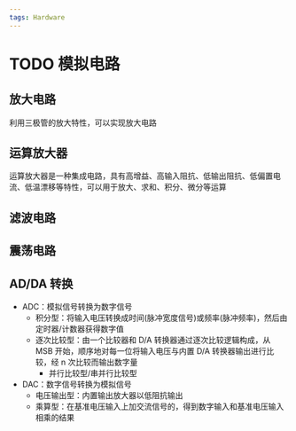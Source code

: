 ```yaml
---
tags: Hardware
---
```


# TODO 模拟电路

## 放大电路

利用三极管的放大特性，可以实现放大电路

## 运算放大器

运算放大器是一种集成电路，具有高增益、高输入阻抗、低输出阻抗、低偏置电流、低温漂移等特性，可以用于放大、求和、积分、微分等运算

## 滤波电路

## 震荡电路

## AD/DA 转换

- ADC：模拟信号转换为数字信号
  - 积分型：将输入电压转换成时间(脉冲宽度信号)或频率(脉冲频率)，然后由定时器/计数器获得数字值
  - 逐次比较型：由一个比较器和 D/A 转换器通过逐次比较逻辑构成，从 MSB 开始，顺序地对每一位将输入电压与内置 D/A 转换器输出进行比较，经 n 次比较而输出数字量
    - 并行比较型/串并行比较型
- DAC：数字信号转换为模拟信号
  - 电压输出型：内置输出放大器以低阻抗输出
  - 乘算型：在基准电压输入上加交流信号的，得到数字输入和基准电压输入相乘的结果
